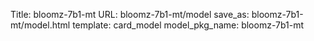 Title: bloomz-7b1-mt
URL: bloomz-7b1-mt/model
save_as: bloomz-7b1-mt/model.html
template: card_model
model_pkg_name: bloomz-7b1-mt

